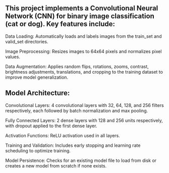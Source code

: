<h2>This project implements a Convolutional Neural Network (CNN) for binary image classification (cat or dog). Key features include:</h2>

<p>Data Loading: Automatically loads and labels images from the train_set and valid_set directories.</p>
<p>Image Preprocessing: Resizes images to 64x64 pixels and normalizes pixel values.</p>
<p>Data Augmentation: Applies random flips, rotations, zooms, contrast, brightness adjustments, translations, and cropping to the training dataset to improve model generalization.</p>
<h2>Model Architecture:</h2>
<p>Convolutional Layers: 4 convolutional layers with 32, 64, 128, and 256 filters respectively, each followed by batch normalization and max pooling.</p>
<p>Fully Connected Layers: 2 dense layers with 128 and 256 units respectively, with dropout applied to the first dense layer.</p>
<p>Activation Functions: ReLU activation used in all layers.</p>
<p>Training and Validation: Includes early stopping and learning rate scheduling to optimize training.</p>
<p>Model Persistence: Checks for an existing model file to load from disk or creates a new model from scratch if none exists.</p>
